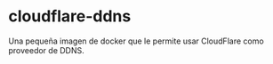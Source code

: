 # cloudflare-ddns
Una pequeña imagen de docker que le permite usar CloudFlare como proveedor de DDNS.
